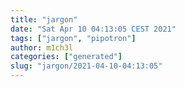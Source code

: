 ```yaml
---
title: "jargon"
date: "Sat Apr 10 04:13:05 CEST 2021"
tags: ["jargon", "pipotron"]
author: m1ch3l
categories: ["generated"]
slug: "jargon/2021-04-10-04:13:05"
---
```



